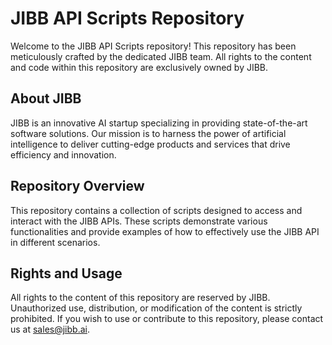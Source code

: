 # JIBB API Scripts Repository

Welcome to the JIBB API Scripts repository! This repository has been meticulously crafted by the dedicated JIBB team. All rights to the content and code within this repository are exclusively owned by JIBB.

## About JIBB

JIBB is an innovative AI startup specializing in providing state-of-the-art software solutions. Our mission is to harness the power of artificial intelligence to deliver cutting-edge products and services that drive efficiency and innovation.

## Repository Overview

This repository contains a collection of scripts designed to access and interact with the JIBB APIs. These scripts demonstrate various functionalities and provide examples of how to effectively use the JIBB API in different scenarios.

## Rights and Usage

All rights to the content of this repository are reserved by JIBB. Unauthorized use, distribution, or modification of the content is strictly prohibited. If you wish to use or contribute to this repository, please contact us at sales@jibb.ai.

